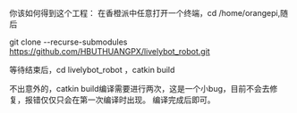 你该如何得到这个工程：
在香橙派中任意打开一个终端，cd /home/orangepi,随后

git clone --recurse-submodules https://github.com/HBUTHUANGPX/livelybot_robot.git

等待结束后，cd livelybot_robot ，catkin build

不出意外的，catkin build编译需要进行两次，这是一个小bug，目前不会去修复，报错仅仅只会在第一次编译时出现。
编译完成后即可。